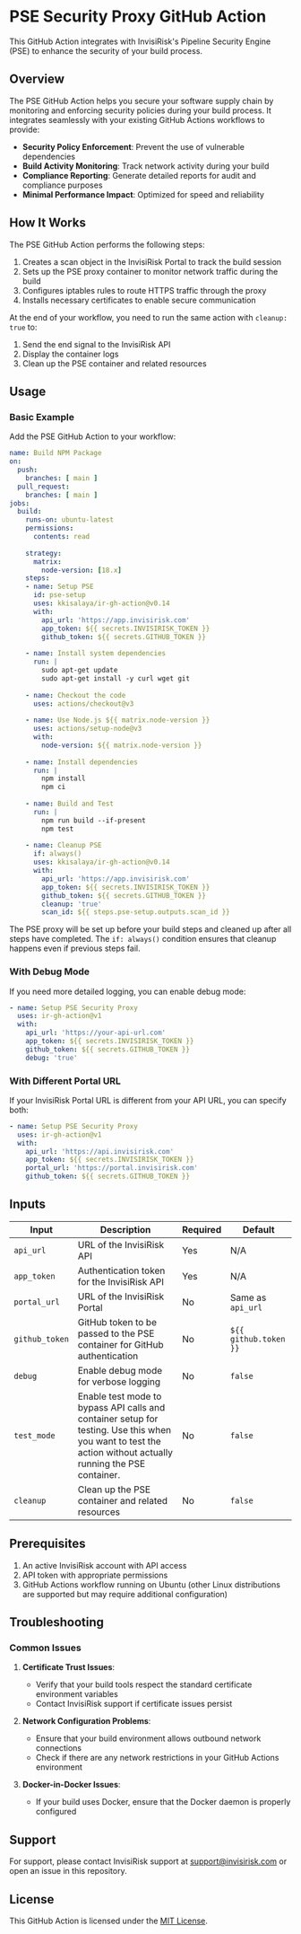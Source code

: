 # PSE Security Proxy GitHub Action

This GitHub Action integrates with InvisiRisk's Pipeline Security Engine (PSE) to enhance the security of your build process.

## Overview

The PSE GitHub Action helps you secure your software supply chain by monitoring and enforcing security policies during your build process. It integrates seamlessly with your existing GitHub Actions workflows to provide:

- **Security Policy Enforcement**: Prevent the use of vulnerable dependencies
- **Build Activity Monitoring**: Track network activity during your build
- **Compliance Reporting**: Generate detailed reports for audit and compliance purposes
- **Minimal Performance Impact**: Optimized for speed and reliability

## How It Works

The PSE GitHub Action performs the following steps:

1. Creates a scan object in the InvisiRisk Portal to track the build session
2. Sets up the PSE proxy container to monitor network traffic during the build
3. Configures iptables rules to route HTTPS traffic through the proxy
4. Installs necessary certificates to enable secure communication

At the end of your workflow, you need to run the same action with `cleanup: true` to:
1. Send the end signal to the InvisiRisk API
2. Display the container logs
3. Clean up the PSE container and related resources

## Usage

### Basic Example

Add the PSE GitHub Action to your workflow:

```yaml
name: Build NPM Package
on:
  push:
    branches: [ main ]
  pull_request:
    branches: [ main ]
jobs:
  build:
    runs-on: ubuntu-latest
    permissions:
      contents: read
    
    strategy:
      matrix:
        node-version: [18.x]
    steps:
    - name: Setup PSE
      id: pse-setup
      uses: kkisalaya/ir-gh-action@v0.14
      with:
        api_url: 'https://app.invisirisk.com'
        app_token: ${{ secrets.INVISIRISK_TOKEN }}
        github_token: ${{ secrets.GITHUB_TOKEN }}
        
    - name: Install system dependencies
      run: |
        sudo apt-get update
        sudo apt-get install -y curl wget git
        
    - name: Checkout the code
      uses: actions/checkout@v3
      
    - name: Use Node.js ${{ matrix.node-version }}
      uses: actions/setup-node@v3
      with:
        node-version: ${{ matrix.node-version }}
        
    - name: Install dependencies
      run: |
        npm install
        npm ci
        
    - name: Build and Test
      run: |
        npm run build --if-present
        npm test
        
    - name: Cleanup PSE
      if: always()
      uses: kkisalaya/ir-gh-action@v0.14
      with:
        api_url: 'https://app.invisirisk.com'
        app_token: ${{ secrets.INVISIRISK_TOKEN }}
        github_token: ${{ secrets.GITHUB_TOKEN }}
        cleanup: 'true'
        scan_id: ${{ steps.pse-setup.outputs.scan_id }}
```

The PSE proxy will be set up before your build steps and cleaned up after all steps have completed. The `if: always()` condition ensures that cleanup happens even if previous steps fail.

### With Debug Mode

If you need more detailed logging, you can enable debug mode:

```yaml
- name: Setup PSE Security Proxy
  uses: ir-gh-action@v1
  with:
    api_url: 'https://your-api-url.com'
    app_token: ${{ secrets.INVISIRISK_TOKEN }}
    github_token: ${{ secrets.GITHUB_TOKEN }}
    debug: 'true'
```

### With Different Portal URL

If your InvisiRisk Portal URL is different from your API URL, you can specify both:

```yaml
- name: Setup PSE Security Proxy
  uses: ir-gh-action@v1
  with:
    api_url: 'https://api.invisirisk.com'
    app_token: ${{ secrets.INVISIRISK_TOKEN }}
    portal_url: 'https://portal.invisirisk.com'
    github_token: ${{ secrets.GITHUB_TOKEN }}
```

## Inputs

| Input | Description | Required | Default |
|-------|-------------|----------|---------|
| `api_url` | URL of the InvisiRisk API | Yes | N/A |
| `app_token` | Authentication token for the InvisiRisk API | Yes | N/A |
| `portal_url` | URL of the InvisiRisk Portal | No | Same as `api_url` |
| `github_token` | GitHub token to be passed to the PSE container for GitHub authentication | No | `${{ github.token }}` |
| `debug` | Enable debug mode for verbose logging | No | `false` |
| `test_mode` | Enable test mode to bypass API calls and container setup for testing. Use this when you want to test the action without actually running the PSE container. | No | `false` |
| `cleanup` | Clean up the PSE container and related resources | No | `false` |

## Prerequisites

1. An active InvisiRisk account with API access
2. API token with appropriate permissions
3. GitHub Actions workflow running on Ubuntu (other Linux distributions are supported but may require additional configuration)

## Troubleshooting

### Common Issues

1. **Certificate Trust Issues**:
   - Verify that your build tools respect the standard certificate environment variables
   - Contact InvisiRisk support if certificate issues persist

2. **Network Configuration Problems**:
   - Ensure that your build environment allows outbound network connections
   - Check if there are any network restrictions in your GitHub Actions environment

3. **Docker-in-Docker Issues**:
   - If your build uses Docker, ensure that the Docker daemon is properly configured

## Support

For support, please contact InvisiRisk support at support@invisirisk.com or open an issue in this repository.

## License

This GitHub Action is licensed under the [MIT License](LICENSE).
